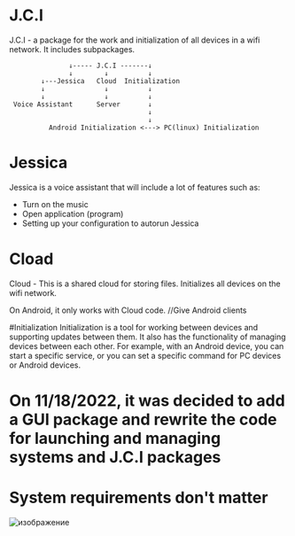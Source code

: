 # J.C.I
J.C.I - a package for the work and initialization of all devices in a wifi network. It includes subpackages.

                   ↓----- J.C.I -------↓
                   ↓        ↓          ↓
            ↓---Jessica   Cloud  Initialization
            ↓               ↓          ↓
            ↓               ↓          ↓
     Voice Assistant      Server       ↓
                                       ↓
                                       ↓
              Android Initialization <---> PC(linux) Initialization
             

# Jessica
Jessica is a voice assistant that will include a lot of features such as:

- Turn on the music
- Open application (program)
- Setting up your configuration to autorun Jessica

# Cload
Cloud - This is a shared cloud for storing files. Initializes all devices on the wifi network.

On Android, it only works with Cloud code.
//Give Android clients

#Initialization
Initialization is a tool for working between devices and supporting updates between them. It also has the functionality of managing devices between each other. For example, with an Android device, you can start a specific service, or you can set a specific command for PC devices or Android devices.

# On 11/18/2022, it was decided to add a GUI package and rewrite the code for launching and managing systems and J.C.I packages

# System requirements don't matter
![изображение](https://user-images.githubusercontent.com/40025622/202737864-578158ff-026c-4efa-826a-166c645cd8c9.png)
